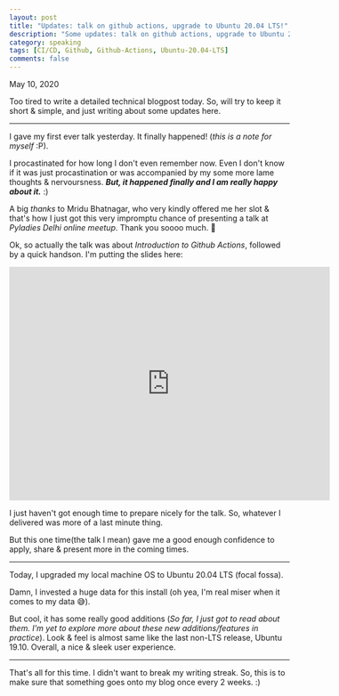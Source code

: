 ```yaml
---
layout: post
title: "Updates: talk on github actions, upgrade to Ubuntu 20.04 LTS!"
description: "Some updates: talk on github actions, upgrade to Ubuntu 20.04 LTS."
category: speaking
tags: [CI/CD, Github, Github-Actions, Ubuntu-20.04-LTS]
comments: false
---
```


May 10, 2020

Too tired to write a detailed technical blogpost today. So, will try to keep it short & simple, and just writing about some updates here.

---

I gave my first ever talk yesterday. It finally happened! (*this is a note for myself* :P). 

I procastinated for how long I don't even remember now. Even I don't know if it was just procastination or was accompanied by my some more lame thoughts & nervoursness. ***But, it happened finally and I am really happy about it.*** :)

A big *thanks* to Mridu Bhatnagar, who very kindly offered me her slot & that's how I just got this very impromptu chance of presenting a talk at *Pyladies Delhi online meetup*. Thank you soooo much. 🙏️

Ok, so actually the talk was about *Introduction to Github Actions*, followed by a quick handson. I'm putting the slides here:

<iframe src="https://slides.com/priyankasaggu119/i/embed" width="576" height="420" scrolling="no" frameborder="0" webkitallowfullscreen mozallowfullscreen allowfullscreen></iframe>

I just haven't got enough time to prepare nicely for the talk. So, whatever I delivered was more of a last minute thing.

But this one time(the talk I mean) gave me a good enough confidence to apply, share & present more in the coming times.

---

Today, I upgraded my local machine OS to Ubuntu 20.04 LTS (focal fossa). 

Damn, I invested a huge data for this install (oh yea, I'm real miser when it comes to my data 😅️).

But cool, it has some really good additions (*So far, I just got to read about them. I'm yet to explore more about these new additions/features in practice*). Look & feel is almost same like the last non-LTS release, Ubuntu 19.10. Overall, a nice & sleek user experience.

---

That's all for this time. I didn't want to break my writing streak. So, this is to make sure that something goes onto my blog once every 2 weeks. :)
